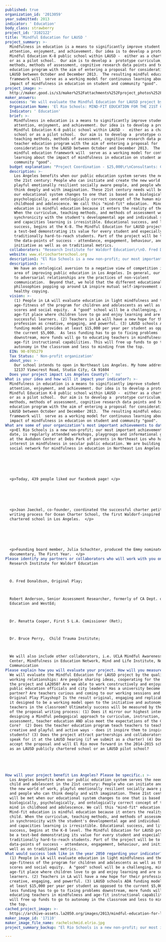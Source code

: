 ```yaml
---
published: true
organization_id: '2013059'
year_submitted: 2013
indicator: ' Education'
body_class: strawberry
project_id: '3102122'
title: 'Mindful Education for LAUSD '
project_summary: >-
  Mindfulness in education is a means to significantly improve student
  attention, enjoyment, and achievement. Our idea is to develop a prototype
  Mindful Education K-8 public school within LAUSD -  either as a charter school
  or as a pilot school.  Our aim is to develop a  prototype curriculum, teaching
  methods, methods of assessment, cognitive research data points and teacher
  education program with the aim of entering a proposal for consideration to the
  LAUSD between October and December 2013.  The resulting mindful education
  framework will  serve as a working model for continuous learning about the
  impact of mindfulness in education on student and community "good". 
project_image: >-
  http://maker.good.is/s3/maker%252Fattachments%252Fproject_photos%252Fimages%252F17110%252Fdisplay%252Frachelschmid.elrio.jpg=c570x385
maker_answers:
  success: "We will evaluate the Mindful Education for LAUSD project by the quality of the working relationships: Are people sharing ideas, cooperating for the good of the project and LA2050? Are we able to work constructively and enjoyably with public education officials and city leaders? Has a university become our partner? Are teachers curious and coming to our working sessions and the Original Play Playshop? Is the result original, engaging and replicable?  Is it designed to be a working model open to the initiative and autonomy of teachers in the classroom? Ultimately success will be measured by the outcomes of the proposal writing process: (1) Does it mirror our highest intentions of designing a Mindful pedagogical approach to curriculum, instruction, assessment, teacher education AND also meet the expectations of the Common Core?  (2) Does the teacher education program teach teachers to teach in creative and playful and active ways - does it inspire them to inspire the students? (3) Does the project attract partnerships and collaborators who will speak for it at the LAUSD hearing (if we submit as a charter) (4) Does LAUSD accept the proposal and will El Rio move forward in 2014-2015 school years as an LAUSD publicly chartered school or an LAUSD pilot school? \r\n\r\n"
  Organization Name: 'El Rio Schools: MIND-FIT EDUCATION FOR THE 21ST CENTURY'
  Indicator: ' Education'
  brief: >-
    Mindfulness in education is a means to significantly improve student
    attention, enjoyment, and achievement. Our idea is to develop a prototype
    Mindful Education K-8 public school within LAUSD -  either as a charter
    school or as a pilot school.  Our aim is to develop a  prototype curriculum,
    teaching methods, methods of assessment, cognitive research data points and
    teacher education program with the aim of entering a proposal for
    consideration to the LAUSD between October and December 2013.  The resulting
    mindful education framework will  serve as a working model for continuous
    learning about the impact of mindfulness in education on student and
    community "good". 
  budget explanation: "Project Coordination - $25,000\r\nConsultants: Common Core, Special Education, ELL - $35,000 \r\nWorkshops - July Playshop with O. Fred Donadson - $15,000\r\nCharter/Pilot School Proposal Writing - 3 months - $20,000\r\nWeb Site - $3,000\r\nOutreach, Networking, Marketing - $2,000"
  description: >-
    Los Angeles benefits when our public education system serves the needs of
    the 21st century: People who can initiate and create the new world of work,
    playful emotionally resilient socially aware people, and people who can
    think deeply and with imagination. These 21st century needs will be met when
    our educational system changes to one that is based on a biologically,
    psychologically, and ontologically correct concept of the human mind in
    childhood and adolescence. We call this "mind-fit" education.  Mind-fit
    education is mindful education because it enters the reality of the child.
    When the curriculum, teaching methods, and methods of assessment work in
    synchronicity with the student's developmental age and individual strengths
    and capacities learning is irresistible. Educational success, and life
    success, begins at the K-8. The Mindful Education for LAUSD project will be
    a test-bed demonstrating its value for every student and especially for
    traditionally hard-to-reach students. Part of the project will be to track
    the data-points of success - attendance, engagement, behaviour, and
    initiative as well as on traditional metrics.  
  collaborators: "Research Institute for Waldorf Education\r\nO. Fred Donaldson, Original Play\r\nRobert Anderson, Senior Assessment Researcher, formerly of CA Dept. of Education and WestEd\r\nDr. Renatta Cooper, First 5 L.A. Comissioner (Ret)\r\nDr. Bruce Perry,  Child Trauma Institute\r\nWe will also include other collaborators, i.e. UCLA Mindful Awareness Research Center, Mindfulness in Education Network, Mind and Life Institute, Non-Violent Communication"
  website: www.elriocharterschool.org
  description1: "El Rio Schools is a new non-profit; our most important achievement, to date, is regularly attended workshops, playgroups and informational gatherings at the Audubon Center at Debs Park of parents in Northeast Los who have an interest in mindfulness in secular public education. We are building the social network for mindfulness in education in Northeast Los Angeles. \r\n\r\nToday, 439 people liked our facebook page! \r\n\r\nJoan Jaeckel, co-founder, coordinated the successful charter petition writing process for Ocean Charter School, the first Waldorf-inspired publicly chartered school in Los Angeles.  \r\n\r\nFounding board member, Julia Schacter, produced the Emmy nominated PBS documentary, The First Year.  "
  description3: >-
    We have an ontological aversion to a negative view of competition in the
    area of improving public education in Los Angeles. In general, our approach
    to adversarial relationships are the practices of non-violent
    communication.  Beyond that, we hold that the different educational
    philosophies popping up around LA inspire mutual self-improvement and
    healthy copying.  
  vision: >-
    (1) People in LA will evaluate education in light mindfulness and the
    age-fitness of the program for children and adolescents as well as the test
    scores and social equity.  A "good" school will be a challenging, mindful,
    age-fit place where children love to go and enjoy learning and are
    successful learners. (2) Teachers in LA will have a new hope for their
    profession as creative, engaging, and powerful. (3) LAUSD schools ADA
    funding model provides at least $15,000 per year per student as opposed to
    the current $5,000.  As less funding has to go to fixing problems
    downstream, more funds will go to educating teachers in mindfulness and
    age-fit instructional capabilities. This will free up funds to go to
    autonomy in the classroom and less to minding from the top.  
  EIN: 90-0705279
  Tax Status: ' Non-profit organization'
  about_you: >-
    Our school intends to open in Northeast Los Angeles. My home address is
    12137 Viewcrest Road, Studio City, CA 91604
  Does your project impact Los Angeles County?: ' no'
What is your idea and how will it impact your indicator?: >-
  Mindfulness in education is a means to significantly improve student
  attention, enjoyment, and achievement. Our idea is to develop a prototype
  Mindful Education K-8 public school within LAUSD -  either as a charter school
  or as a pilot school.  Our aim is to develop a  prototype curriculum, teaching
  methods, methods of assessment, cognitive research data points and teacher
  education program with the aim of entering a proposal for consideration to the
  LAUSD between October and December 2013.  The resulting mindful education
  framework will  serve as a working model for continuous learning about the
  impact of mindfulness in education on student and community "good". 
What are some of your organization’s most important achievements to date?: >-
  <p>El Rio Schools is a new non-profit; our most important achievement, to
  date, is regularly attended workshops, playgroups and informational gatherings
  at the Audubon Center at Debs Park of parents in Northeast Los who have an
  interest in mindfulness in secular public education. We are building the
  social network for mindfulness in education in Northeast Los Angeles. </p>






  <p>Today, 439 people liked our facebook page! </p>






  <p>Joan Jaeckel, co-founder, coordinated the successful charter petition
  writing process for Ocean Charter School, the first Waldorf-inspired publicly
  chartered school in Los Angeles.  </p>






  <p>Founding board member, Julia Schachter, produced the Emmy nominated PBS
  documentary, The First Year.  </p>
Please identify any partners or collaborators who will work with you on this project.: >-
  Research Institute for Waldorf Education



  O. Fred Donaldson, Original Play;



  Robert Anderson, Senior Assessment Researcher, formerly of CA Dept. of
  Education and WestEd;



  Dr. Renatta Cooper, First 5 L.A. Comissioner (Ret);



  Dr. Bruce Perry,  Child Trauma Institute;



  We will also include other collaborators, i.e. UCLA Mindful Awareness Research
  Center, Mindfulness in Education Network, Mind and Life Institute, Non-Violent
  Communication
Please explain how you will evaluate your project. How will you measure success?: >+
  We will evaluate the Mindful Education for LAUSD project by the quality of the
  working relationships: Are people sharing ideas, cooperating for the good of
  the project and LA2050? Are we able to work constructively and enjoyably with
  public education officials and city leaders? Has a university become our
  partner? Are teachers curious and coming to our working sessions and the
  Original Play Playshop? Is the result original, engaging and replicable?  Is
  it designed to be a working model open to the initiative and autonomy of
  teachers in the classroom? Ultimately success will be measured by the outcomes
  of the proposal writing process: (1) Does it mirror our highest intentions of
  designing a Mindful pedagogical approach to curriculum, instruction,
  assessment, teacher education AND also meet the expectations of the Common
  Core?  (2) Does the teacher education program teach teachers to teach in
  creative and playful and active ways - does it inspire them to inspire the
  students? (3) Does the project attract partnerships and collaborators who will
  speak for it at the LAUSD hearing (if we submit as a charter) (4) Does LAUSD
  accept the proposal and will El Rio move forward in the 2014-2015 school years
  as an LAUSD publicly chartered school or an LAUSD pilot school? 





How will your project benefit Los Angeles? Please be specific.: >-
  Los Angeles benefits when our public education system serves the needs of the
  child and adolescent in the 21st century: People who can initiate and create
  the new world of work, playful emotionally resilient socially aware people,
  and people who can think deeply and with imagination. These 21st century needs
  will be met when our educational system changes to one that is based on a
  biologically, psychologically, and ontologically correct concept of the human
  mind in childhood and adolescence. We call this "mind-fit" education. 
  Mind-fit education is mindful education because it enters the reality of the
  child. When the curriculum, teaching methods, and methods of assessment work
  in synchronicity with the student's developmental age and individual strengths
  and capacities learning is irresistible. Educational success, and life
  success, begins at the K-8 level. The Mindful Education for LAUSD project will
  be a test-bed demonstrating its value for every student and especially for
  traditionally hard-to-reach students. Part of the project will be to track the
  data-points of success - attendance, engagement, behaviour, and initiative as
  well as on traditional metrics.  
What would success look like in the year 2050 regarding your indicator?: >-
  (1) People in LA will evaluate education in light mindfulness and the
  age-fitness of the program for children and adolescents as well as the test
  scores and social equity.  A "good" school will be a challenging, mindful,
  age-fit place where children love to go and enjoy learning and are successful
  learners. (2) Teachers in LA will have a new hope for their profession as
  creative, engaging, and powerful. (3) LAUSD schools ADA funding model provides
  at least $15,000 per year per student as opposed to the current $5,000.  As
  less funding has to go to fixing problems downstream, more funds will go to
  educating teachers in mindfulness and age-fit instructional capabilities. This
  will free up funds to go to autonomy in the classroom and less to minding from
  the top.  
cached_project_image: >-
  https://archive-assets.la2050.org/images/2013/mindful-education-for-lausd/maker.good.is/s3/maker%252Fattachments%252Fproject_photos%252Fimages%252F17110%252Fdisplay%252Frachelschmid.elrio.jpg=c570x385.jpg
maker_image_id: '17110'
maker_image_file_name: rachelschmid.elrio.jpg
project_summary_backup: "El Rio Schools is a new non-profit; our most important achievement, to date, is regularly attended workshops, playgroups and informational gatherings at the Audubon Center at Debs Park of parents in Northeast Los who have an interest in mindfulness in secular public education. We are building the social network for mindfulness in education in Northeast Los Angeles. \r\n\r\nToday, 439 people liked our facebook page! \r\n\r\nJoan Jaeckel, co-founder, coordinated the successful charter petition writing process for Ocean Charter School, the first Waldorf-inspired publicly chartered school in Los Angeles.  \r\n\r\nFounding board member, Julia Schacter, produced the Emmy nominated PBS documentary, The First Year.  "

---
```

